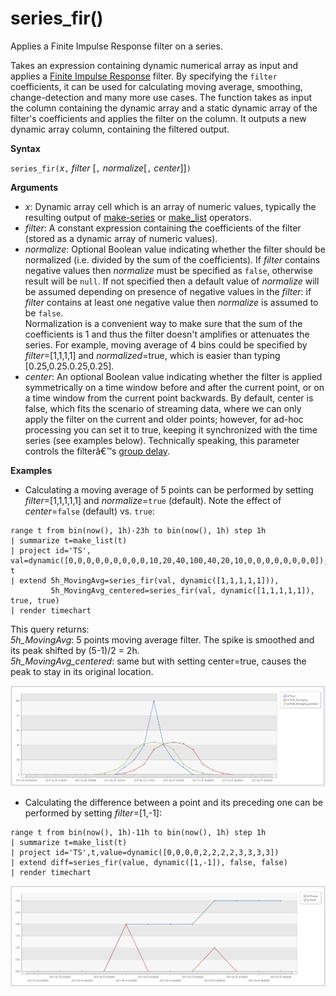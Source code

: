 # series_fir()

Applies a Finite Impulse Response filter on a series.  

Takes an expression containing dynamic numerical array as input and applies a [Finite Impulse Response](https://en.wikipedia.org/wiki/Finite_impulse_response) filter. By specifying the `filter` coefficients, it can be used for calculating moving average, smoothing, change-detection and many more use cases. The function takes as input the column containing the dynamic array and a static dynamic array of the filter's coefficients and applies the filter on the column. It outputs a new dynamic array column, containing the filtered output.  

**Syntax**

`series_fir(`*x*`,` *filter* [`,` *normalize*[`,` *center*]]`)`

**Arguments**

* *x*: Dynamic array cell which is an array of numeric values, typically the resulting output of [make-series](make-seriesoperator.md) or [make_list](makelist-aggfunction.md) operators.
* *filter*: A constant expression containing the coefficients of the filter (stored as a dynamic array of numeric values).
* *normalize*: Optional Boolean value indicating whether the filter should be normalized (i.e. divided by the sum of the coefficients). If *filter* contains negative values then *normalize* must be specified as `false`, otherwise result will be `null`. If not specified then a default value of *normalize* will be assumed depending on presence of negative values in the *filter*: if *filter* contains at least one negative value then *normalize* is assumed to be `false`.  
Normalization is a convenient way to make sure that the sum of the coefficients is 1 and thus the filter doesn't amplifies or attenuates the series. For example, moving average of 4 bins could be specified by *filter*=[1,1,1,1] and *normalized*=true, which is easier than typing [0.25,0.25.0.25,0.25].
* *center*: An optional Boolean value indicating whether the filter is applied symmetrically on a time window before and after the current point, or on a time window from the current point backwards. By default, center is false, which fits the scenario of streaming data, where we can only apply the filter on the current and older points; however, for ad-hoc processing you can set it to true, keeping it synchronized with the time series (see examples below). Technically speaking, this parameter controls the filterâ€™s [group delay](https://en.wikipedia.org/wiki/Group_delay_and_phase_delay).

**Examples**

* Calculating a moving average of 5 points can be performed by setting *filter*=[1,1,1,1,1] and *normalize*=`true` (default). Note the effect of *center*=`false` (default) vs. `true`:

<!-- csl: https://help.kusto.windows.net:443/Samples -->
```
range t from bin(now(), 1h)-23h to bin(now(), 1h) step 1h
| summarize t=make_list(t)
| project id='TS', val=dynamic([0,0,0,0,0,0,0,0,0,10,20,40,100,40,20,10,0,0,0,0,0,0,0,0]), t
| extend 5h_MovingAvg=series_fir(val, dynamic([1,1,1,1,1])),
         5h_MovingAvg_centered=series_fir(val, dynamic([1,1,1,1,1]), true, true)
| render timechart
```

This query returns:  
*5h_MovingAvg*: 5 points moving average filter. The spike is smoothed and its peak shifted by (5-1)/2 = 2h.  
*5h_MovingAvg_centered*: same but with setting center=true, causes the peak to stay in its original location.

![alt text](./Images/samples/series-fir.png "series-fir")

* Calculating the difference between a point and its preceding one can be performed by setting *filter*=[1,-1]:

<!-- csl: https://help.kusto.windows.net:443/Samples -->
```
range t from bin(now(), 1h)-11h to bin(now(), 1h) step 1h
| summarize t=make_list(t)
| project id='TS',t,value=dynamic([0,0,0,0,2,2,2,2,3,3,3,3])
| extend diff=series_fir(value, dynamic([1,-1]), false, false)
| render timechart
```

![alt text](./Images/samples/series-fir2.png "series-fir2")

